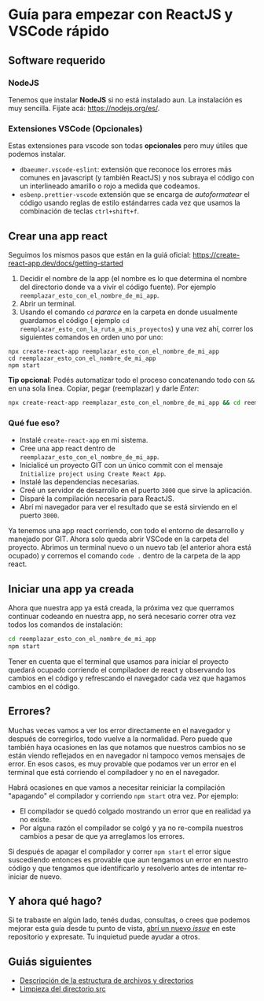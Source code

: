 # Guía para empezar con ReactJS y VSCode rápido

## Software requerido

### NodeJS

Tenemos que instalar **NodeJS** si no está instalado aun. La instalación es muy
sencilla. Fijate acá: https://nodejs.org/es/.

### Extensiones VSCode (Opcionales)

Estas extensiones para vscode son todas **opcionales** pero muy útiles que
podemos instalar.

- `dbaeumer.vscode-eslint`: extensión que reconoce los errores más comunes en
  javascript (y también ReactJS) y nos subraya el código con un interlineado
  amarillo o rojo a medida que codeamos.
- `esbenp.prettier-vscode` extensión que se encarga de _autoformatear_ el código
  usando reglas de estilo estándarres cada vez que usamos la combinación de
  teclas `ctrl+shift+f`.

## Crear una app react

Seguimos los mismos pasos que están en la guiá oficial:
https://create-react-app.dev/docs/getting-started

1. Decidir el nombre de la app (el nombre es lo que determina el nombre del
   directorio donde va a vivir el código fuente). Por ejemplo
   `reemplazar_esto_con_el_nombre_de_mi_app`.
2. Abrir un terminal.
3. Usando el comando `cd` _pararce_ en la carpeta en donde usualmente guardamos
   el código ( ejemplo `cd reemplazar_esto_con_la_ruta_a_mis_proyectos`) y una
   vez ahí, correr los siguientes comandos en orden uno por uno:

```
npx create-react-app reemplazar_esto_con_el_nombre_de_mi_app
cd reemplazar_esto_con_el_nombre_de_mi_app
npm start
```

**Tip opcional**: Podés automatizar todo el proceso concatenando todo con `&&`
en una sola linea. Copiar, pegar (reemplazar) y darle _Enter_:

```bash
npx create-react-app reemplazar_esto_con_el_nombre_de_mi_app && cd reemplazar_esto_con_el_nombre_de_mi_app && npm start
```

### Qué fue eso?

- Instalé `create-react-app` en mi sistema.
- Cree una app react dentro de `reemplazar_esto_con_el_nombre_de_mi_app`.
- Inicialicé un proyecto GIT con un único commit con el mensaje
  `Initialize project using Create React App`.
- Instalé las dependencias necesarias.
- Creé un servidor de desarrollo en el puerto `3000` que sirve la aplicación.
- Disparé la compilación necesaria para ReactJS.
- Abrí mi navegador para ver el resultado que se está sirviendo en el puerto
  `3000`.

Ya tenemos una app react corriendo, con todo el entorno de desarrollo y manejado
por GIT. Ahora solo queda abrir VSCode en la carpeta del proyecto. Abrimos un
terminal nuevo o un nuevo tab (el anterior ahora está ocupado) y corremos el
comando `code .` dentro de la carpeta de la app react.

## Iniciar una app ya creada

Ahora que nuestra app ya está creada, la próxima vez que querramos continuar
codeando en nuestra app, no será necesario correr otra vez todos los comandos de
instalación:

```bash
cd reemplazar_esto_con_el_nombre_de_mi_app
npm start
```

Tener en cuenta que el terminal que usamos para iniciar el proyecto quedará
ocupado corriendo el compiladoer de react y observando los cambios en el código
y refrescando el navegador cada vez que hagamos cambios en el código.

## Errores?

Muchas veces vamos a ver los error directamente en el navegador y después de
corregirlos, todo vuelve a la normalidad. Pero puede que también haya ocasiones
en las que notamos que nuestros cambios no se están viendo reflejados en en
navegador ni tampoco vemos mensajes de error. En esos casos, es muy provable que
podamos ver un error en el terminal que está corriendo el compiladoer y no en el
navegador.

Habrá ocasiones en que vamos a necesitar reiniciar la compilación "apagando" el
compilador y corriendo `npm start` otra vez. Por ejemplo:

- El compilador se quedó colgado mostrando un error que en realidad ya no
  existe.
- Por alguna razón el compilador se colgó y ya no re-compila nuestros cambios a
  pesar de que ya arreglamos los errores.

Si después de apagar el compilador y correr `npm start` el error sigue
suscediendo entonces es provable que aun tengamos un error en nuestro código y
que tengamos que identificarlo y resolverlo antes de intentar re-iniciar de
nuevo.

## Y ahora qué hago?

Si te trabaste en algún lado, tenés dudas, consultas, o crees que podemos
mejorar esta guía desde tu punto de vista,
[abrí un nuevo _issue_](https://github.com/Patagonian-IUPA/prog3-react-vscode/issues)
en este repositorio y expresate. Tu inquietud puede ayudar a otros.

## Guiás siguientes

- [Descripción de la estructura de archivos y directorios](guides/01.estructura-de-directorios.md)
- [Limpieza del directorio src](guides/02.limpieza-del-directorio-src.md)
